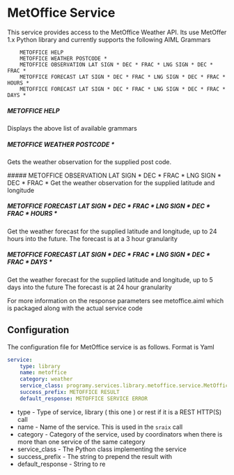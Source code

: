 # MetOffice Service

This service provides access to the MetOffice Weather API. Its use MetOffer 1.x Python library and currently supports 
the following AIML Grammars

```
    METOFFICE HELP
    METOFFICE WEATHER POSTCODE *
    METOFFICE OBSERVATION LAT SIGN * DEC * FRAC * LNG SIGN * DEC * FRAC *
    METOFFICE FORECAST LAT SIGN * DEC * FRAC * LNG SIGN * DEC * FRAC * HOURS *
    METOFFICE FORECAST LAT SIGN * DEC * FRAC * LNG SIGN * DEC * FRAC * DAYS *
```

##### METOFFICE HELP
Displays the above list of available grammars

##### METOFFICE WEATHER POSTCODE *
Gets the weather observation for the supplied post code. 
    
##### METOFFICE OBSERVATION LAT SIGN * DEC * FRAC * LNG SIGN * DEC * FRAC *
Get the weather observation for the supplied latitude and longitude

##### METOFFICE FORECAST LAT SIGN * DEC * FRAC * LNG SIGN * DEC * FRAC * HOURS *
Get the weather forecast for the supplied latitude and longitude, up to 24 hours into the future. 
The forecast is at a 3 hour granularity
    
##### METOFFICE FORECAST LAT SIGN * DEC * FRAC * LNG SIGN * DEC * FRAC * DAYS *
Get the weather forecast for the supplied latitude and longitude, up to 5 days into the future
The forecast is at 24 hour granularity

For more information on the response parameters see metoffice.aiml which is packaged along with the actual service code


## Configuration
The configuration file for MetOffice service is as follows. Format is Yaml

```yaml
service:
    type: library
    name: metoffice
    category: weather
    service_class: programy.services.library.metoffice.service.MetOfficeService
    success_prefix: METOFFICE RESULT
    default_response: METOFFICE SERVICE ERROR
```

* type - Type of service, library ( this one ) or rest if it is a REST HTTP(S) call
* name - Name of the service. This is used in the `sraix` call
* category - Category of the service, used by coordinators when there is more than one service of the same category
* service_class - The Python class implementing the service
* success_prefix - The string to prepend the result with
* default_response - String to re